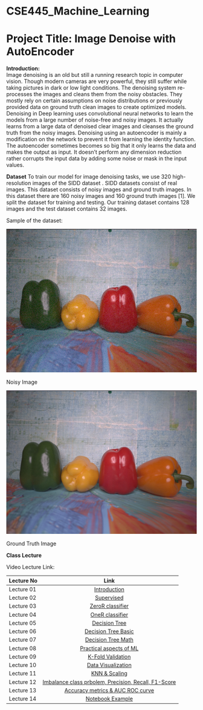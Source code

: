 # CSE445_Machine_Learning

# Project Title: Image Denoise with AutoEncoder

**Introduction:**<br>
Image denoising is an old but still a running research topic in computer vision. Though modern cameras are very powerful, they still suffer while taking pictures in dark or low light conditions. The denoising system re-processes the images and cleans them from the noisy obstacles. They mostly rely on certain assumptions on noise distributions or previously provided data on ground truth clean images to create optimized models. Denoising in Deep learning uses convolutional neural networks to learn the models from a large number of noise-free and noisy images. It actually learns from a large data of denoised clear images and cleanses the ground truth from the noisy images. Denoising using an autoencoder is mainly a modification on the network to prevent it from learning the identity function. The autoencoder sometimes becomes so big that it only learns the data and makes the output as input. It doesn’t perform any dimension reduction rather corrupts the input data by adding some noise or mask in the input values.

**Dataset**
To  train  our  model  for  image  denoising tasks,  we use 320 high-resolution images of the SIDD dataset . SIDD datasets consist of real images. This dataset consists of noisy images and ground truth images. In this dataset there are 160 noisy images and 160 ground truth images [1]. We split the dataset for training and testing. Our training dataset contains 128 images and the test dataset contains 32 images. 

Sample of the dataset:

<img src = "https://github.com/Shakib-IO/CSE445_Machine_Learning/blob/main/images/noisy_image.png"> 

Noisy Image

<img src = "https://github.com/Shakib-IO/CSE445_Machine_Learning/blob/main/images/GT_images.png"> 

Ground Truth Image

**Class Lecture**

Video Lecture Link:

| Lecture No        | Link     | 
| ------------- |:-------------:| 
| Lecture 01 | [Introduction](https://drive.google.com/file/d/1RQYDUTRqfnSorJB1tkNUGbg_y6ZiY1Dn/view?usp=sharing)
| Lecture 02 | [Supervised](https://drive.google.com/file/d/19fyNkr9SXeC5T7ipyDDXY1MQW0t4Y2aJ/view?usp=sharing)|   
| Lecture 03 | [ZeroR classifier](https://drive.google.com/file/d/1ZddUv4K4JnyHPjEE0L6otqdANQI4Vikt/view?usp=sharing)|
| Lecture 04 | [OneR classifier](https://drive.google.com/file/d/1HlqzIcMkwxTqEjwstqAcVR0hBL_OPgCJ/view?usp=sharing)|
| Lecture 05 | [Decision Tree](https://drive.google.com/file/d/1Dg4wCa8fxJhjz3qnk8jOnmGhQi383fjJ/view?usp=sharing)|
| Lecture 06 | [Decision Tree Basic](https://drive.google.com/file/d/1r1V-K1HMTX0Mr9A72p-Jt0_tHO6TPra_/view?usp=sharing)|
| Lecture 07 | [Decision Tree Math](https://drive.google.com/file/d/1iXJeMBr5JOkNbMSbg0oDLD208n6J1G8p/view?usp=sharing)|
| Lecture 08 | [Practical aspects of ML](https://drive.google.com/file/d/11gDuct8jt8O6wVeU0_PBj9A9kai71rKg/view?usp=sharing)|
| Lecture 09 | [K-Fold Validation](https://drive.google.com/file/d/1m3yAiZCa3TuVYGjCTd18yKoaM_udIkuq/view?usp=sharing)|
| Lecture 10 | [Data Visualization](https://drive.google.com/file/d/1uP99mvxoxo1kw1mbKVngXnyU5irg__WB/view?usp=sharing)|
| Lecture 11 | [KNN & Scaling](https://drive.google.com/file/d/1EPz2H2y5ZSHmEAPU34CY_PEuoPxR8Jlw/view?usp=sharing)|
| Lecture 12 | [Imbalance class prbolem, Precision, Recall, F1-Score](https://drive.google.com/file/d/1XHRGxMRz6v2_tsrRTBBwDHw8MfH6gTxg/view?usp=sharing)|
| Lecture 13 | [Accuracy metrics & AUC ROC curve](https://drive.google.com/file/d/17Ycffc7TWVbsQTxKSHF1whvihNxOlj_c/view?usp=sharing)|
| Lecture 14 | [Notebook Example](https://drive.google.com/file/d/19rtGIAMWuHaqIhTOPEzbMmwDqh-MduW4/view?usp=sharing)|

